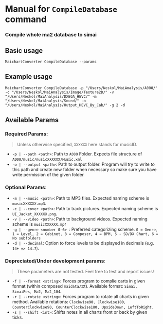 # Manual for `CompileDatabase` command
### Compile whole ma2 database to simai
## Basic usage
    MaichartConverter CompileDatabase --params
## Example usage
    MaichartConverter CompileDatabase -p "/Users/Neskol/MaiAnalysis/A000/" -c "/Users/Neskol/MaiAnalysis/Image/Texture2D/" -v "/Users/Neskol/MaiAnalysis/DXBGA_HEVC/" -m "/Users/Neskol/MaiAnalysis/Sound/" -o "/Users/Neskol/MaiAnalysis/Output_HEVC_By_Cab/" -g 2 -d
## Available Params
### Required Params:
> Unless otherwise specified, `XXXXXX` here stands for musicID.
- `-p | --path <path>`: Path to `A000` Folder. Expects file structure of `A000/music/musicXXXXXX/Music.xml`
- `-o | --output <path>`: Path to output folder. Program will try to write to this path and create new folder when necessary so make sure you have write permission of the given folder.

### Optional Params:
- `-m | --music <path>`: Path to MP3 files. Expected naming scheme is `musicXXXXXX.mp3`.
- `-c | --cover <path>`: Path to track pictures. Expected naming scheme is `UI_Jacket_XXXXXX.png`.
- `-v | --video <path>`: Path to background videos. Expected naming scheme is `musicXXXXXX.mp4`
- `-g | --genre <number 0-6> `: Preferred categorizing scheme.
`0 = Genre, 1 = Level, 2 = Cabinet, 3 = Composer, 4 = BPM, 5 - SD/DX Chart, 6 = No subfolders`
- `-d | --decimal`: Option to force levels to be displayed in decimals (e.g. `14+ => 14.7`).

### Depreciated/Under development params:
> These parameters are not tested. Feel free to test and report issues!
- `-f | --format <string>`: Forces program to complie carts in given format (within composed `maidata`.txt). Available format: `Simai, SimaiFes, Ma2, Ma2_104`.
- `-r | --rotate <string>`: Forces program to rotate all charts in given method. Available rotations: `Clockwise90, Clockwise180, CounterClockwise90, CounterClockwise180, UpsideDown, LeftToRight`.
- `-s | --shift <int>`: Shifts notes in all charts front or back by given ticks.
